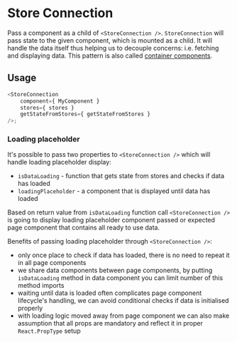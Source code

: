 # Store Connection

Pass a component as a child of `<StoreConnection />`. `StoreConnection` will pass state to the given component, which is mounted as a child.
It will handle the data itself thus helping us to decouple concerns: i.e. fetching and displaying data. This pattern is also called [container components](https://medium.com/@learnreact/container-components-c0e67432e005).

## Usage

```js
<StoreConnection
	component={ MyComponent }
	stores={ stores }
	getStateFromStores={ getStateFromStores }
/>;
```

### Loading placeholder

It's possible to pass two properties to `<StoreConnection />` which will handle loading placeholder display:

- `isDataLoading` - function that gets state from stores and checks if data has loaded
- `loadingPlaceholder` - a component that is displayed until data has loaded

Based on return value from `isDataLoading` function call `<StoreConnection />` is going to display loading placeholder component passed or expected page component that contains all ready to use data.

Benefits of passing loading placeholder through `<StoreConnection />`:

- only once place to check if data has loaded, there is no need to repeat it in all page components
- we share data components between page components, by putting `isDataLoading` method in data component you can limit number of this method imports
- waiting until data is loaded often complicates page component lifecycle's handling, we can avoid conditional checks if data is initialised properly
- with loading logic moved away from page component we can also make assumption that all props are mandatory and reflect it in proper `React.PropType` setup
